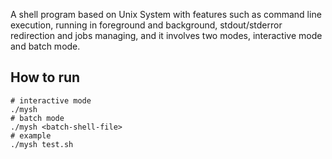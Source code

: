 A shell program based on Unix System with features such as command line execution, running in foreground and background, stdout/stderror redirection and jobs managing, and it involves two modes, interactive mode and batch mode.

## How to run

```shell
# interactive mode
./mysh
# batch mode
./mysh <batch-shell-file>
# example
./mysh test.sh
```